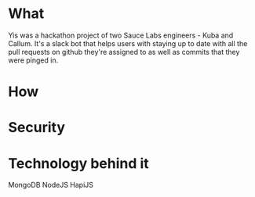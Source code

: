 # What

Yis was a hackathon project of two Sauce Labs engineers - Kuba and Callum. 
It's a slack bot that helps users with staying up to date with all the pull requests on github they're assigned to as well
as commits that they were pinged in.

# How

# Security

# Technology behind it

MongoDB
NodeJS
HapiJS

